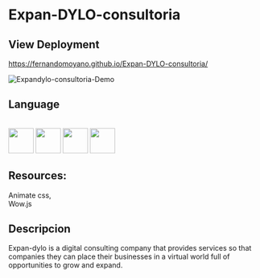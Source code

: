 # Expan-DYLO-consultoria

## View Deployment
https://fernandomoyano.github.io/Expan-DYLO-consultoria/


![Expandylo-consultoria-Demo](https://user-images.githubusercontent.com/64481454/214896106-2c3d7641-3cd2-4b00-82df-b42a765be3c1.jpg)


## Language

<link rel="stylesheet" href="devicon.min.css">
<div "style=inline_block"><br>


 <img width="50px" height="50px" src="https://cdn.jsdelivr.net/gh/devicons/devicon/icons/html5/html5-original-wordmark.svg" />
 <img width="50px" height="50px" src="https://cdn.jsdelivr.net/gh/devicons/devicon/icons/css3/css3-original-wordmark.svg" />
 <img width="50px" height="50px" src="https://cdn.jsdelivr.net/gh/devicons/devicon/icons/bootstrap/bootstrap-original-wordmark.svg" />        
 <img width="50px" height="50px" src="https://cdn.jsdelivr.net/gh/devicons/devicon/icons/sass/sass-original.svg" /> 
 
 
## Resources:

Animate css,  
Wow.js

## Descripcion

Expan-dylo is a digital consulting company that provides services so that companies
they can place their businesses in a virtual world full of opportunities to grow
and expand.


